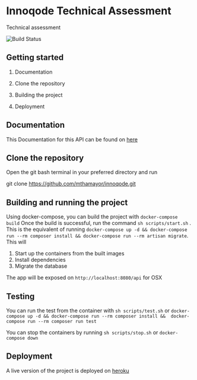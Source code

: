 
# Innoqode Technical Assessment

  

Technical assessment

  

![Build Status](https://travis-ci.com/mthamayor/innoqode.svg?branch=main)


  

## Getting started

  

1. Documentation

2. Clone the repository

3. Building the project

4. Deployment

  

## Documentation

  

This Documentation for this API can be found on [here](https://innoqodetechnicalassessment.docs.apiary.io/#)

  

## Clone the repository

  

Open the git bash terminal in your preferred directory and run

  

git clone https://github.com/mthamayor/innoqode.git

  

## Building and running the project
Using docker-compose, you can build the project with `docker-compose build`
Once the build is successful, run the command `sh scripts/start.sh` . This is the equivalent of running `docker-compose up -d && docker-compose run --rm composer install && docker-compose run --rm artisan migrate`. This will
1. Start up the containers from the built images
2. Install dependencies
3. Migrate the database

The app will be exposed on `http://localhost:8080/api` for OSX

## Testing
You can run the test from the container with `sh scripts/test.sh` or `docker-compose up -d && docker-compose run --rm composer install &&  docker-compose run --rm composer run test`

You can stop the containers by running `sh scripts/stop.sh` or `docker-compose down`

## Deployment
A live version of the project is deployed on [heroku](https://innoqode.herokuapp.com/api)